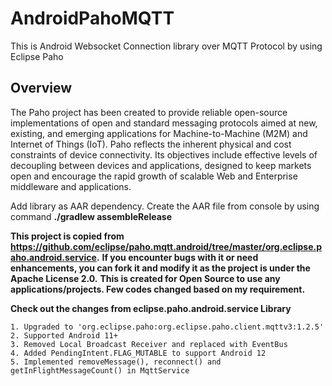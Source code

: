 # AndroidPahoMQTT
This is Android Websocket Connection library over MQTT Protocol by using Eclipse Paho

## Overview
The Paho project has been created to provide reliable open-source implementations of open and standard messaging protocols aimed at new, existing, and emerging applications for Machine-to-Machine (M2M) and Internet of Things (IoT). Paho reflects the inherent physical and cost constraints of device connectivity. Its objectives include effective levels of decoupling between devices and applications, designed to keep markets open and encourage the rapid growth of scalable Web and Enterprise middleware and applications.

Add library as AAR dependency. Create the AAR file from console by using command __./gradlew assembleRelease__

__This project is copied from https://github.com/eclipse/paho.mqtt.android/tree/master/org.eclipse.paho.android.service.__
__If you encounter bugs with it or need enhancements, you can fork it and modify it as the project is under the Apache License 2.0.__
__This is created for Open Source to use any applications/projects. Few codes changed based on my requirement.__

**Check out the changes from eclipse.paho.android.service Library**
``` 
1. Upgraded to 'org.eclipse.paho:org.eclipse.paho.client.mqttv3:1.2.5'
2. Supported Android 11+
3. Removed Local Broadcast Receiver and replaced with EventBus 
4. Added PendingIntent.FLAG_MUTABLE to support Android 12 
5. Implemented removeMessage(), reconnect() and getInFlightMessageCount() in MqttService 
```
